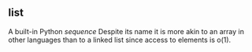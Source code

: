 ## list
A built-in Python *sequence*
Despite its name it is more akin to an array in other languages than to a linked list since access to elements is o(1).